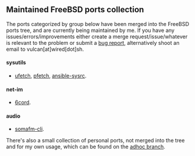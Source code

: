 ## Maintained FreeBSD ports collection

The ports categorized by group below have been merged into the FreeBSD ports tree, and are currently being maintained by me. If you have any issues/errors/improvements either create a merge request/issue/whatever is relevant to the problem or submit a [bug report](https://bugs.freebsd.org/bugzilla/), alternatively shoot an email to vulcan[at]wired[dot]sh.
#### sysutils
- [ufetch](https://www.freshports.org/sysutils/ufetch/), [pfetch](https://www.freshports.org/sysutils/pfetch/), [ansible-sysrc](https://www.freshports.org/sysutils/ansible-sysrc/).

#### net-im
- [6cord](https://www.freshports.org/net-im/6cord/).

#### audio
- [somafm-cli](https://www.freshports.org/audio/somafm-cli/).

There's also a small collection of personal ports, not merged into the tree and for my own usage, which can be found on the [adhoc branch](https://gitlab.com/lcook/ports/tree/adhoc).


